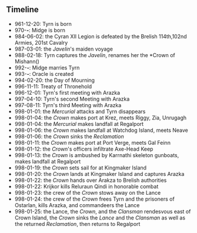 ## Timeline

* 961-12-20: Tyrn is born
* 970-__-__: Midge is born
* 984-06-02: the Cyran XII Legion is defeated by the Brelish 114th,102nd Armies, 201st Cavalry
* 987-03-01: the *Javelin*'s maiden voyage
* 988-02-18: Tyrn captures the *Javelin*, renames her the *Crown of Mishann()
* 992-__-__: Midge marries Tyrn
* 993-__-__: Oracle is created
* 994-02-20: the Day of Mourning
* 996-11-11: Treaty of Thronehold
* 996-12-01: Tyrn's first meeting with Arazka
* 997-04-10: Tyrn's second Meeting with Arazka
* 997-08-11: Tyrn's third Meeting with Arazka
* 998-01-01: the *Mercurial* attacks and Tyrn disappears
* 998-01-04: the *Crown* makes port at Krez, meets Riggy, Zia, Unrugagh
* 998-01-04: the *Mercurial* makes landfall at Regalport
* 998-01-06: the *Crown* makes landfall at Watchdog Island, meets Neave
* 998-01-06: the *Crown* sinks the *Reclamation*
* 998-01-11: the *Crown* makes port at Port Verge, meets Gal Feinn
* 998-01-12: the *Crown*'s officers infiltrate Axe-Head Keep
* 998-01-13: the *Crown* is ambushed by Karrnathi skeleton gunboats, makes landfall at Regalport
* 998-01-19: the *Crown* sets sail for at Kingmaker Island
* 998-01-20: the *Crown* lands at Kingmaker Island and captures Arazka
* 998-01-22: the *Crown* hands over Arakza to Brelish authorities
* 998-01-22: Krijkor kills Reluraun Qindi in honorable combat
* 998-01-23: the crew of the *Crown* stows away on the Lance
* 998-01-24: the crew of the *Crown* frees Tyrn and the prisoners of Ostarlan, kills Arazka, and commandeers the Lance
* 998-01-25: the Lance, the *Crown*, and the *Clansman* rendesvous east of Crown Island, the *Crown* sinks the *Lance* and the *Clansman* as well as the returned *Reclamation*, then returns to Regalport